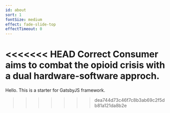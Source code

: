 ```yaml
---
id: about
sort: 1
fontSize: medium
effect: fade-slide-top
effectTimeout: 0
---
```


<<<<<<< HEAD
Correct Consumer aims to combat the opioid crisis with a dual hardware-software approch. 
=======
Hello. This is a starter for GatsbyJS framework.

>>>>>>> dea744d73c46f7c8b3ab69c2f5db81a121da8b2e
